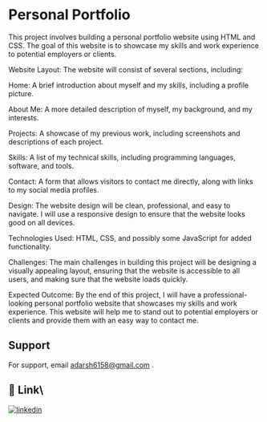 
# Personal Portfolio
This project involves building a personal portfolio website using HTML and CSS. The goal of this website is to showcase my skills and work experience to potential employers or clients.

Website Layout: The website will consist of several sections, including:

Home: A brief introduction about myself and my skills, including a profile picture.

About Me: A more detailed description of myself, my background, and my interests.

Projects: A showcase of my previous work, including screenshots and descriptions of each project.

Skills: A list of my technical skills, including programming languages, software, and tools.

Contact: A form that allows visitors to contact me directly, along with links to my social media profiles.

Design: The website design will be clean, professional, and easy to navigate. I will use a responsive design to ensure that the website looks good on all devices.

Technologies Used: HTML, CSS, and possibly some JavaScript for added functionality.

Challenges: The main challenges in building this project will be designing a visually appealing layout, ensuring that the website is accessible to all users, and making sure that the website loads quickly.

Expected Outcome: By the end of this project, I will have a professional-looking personal portfolio website that showcases my skills and work experience. This website will help me to stand out to potential employers or clients and provide them with an easy way to contact me.



## Support

For support, email adarsh6158@gmail.com .


## 🔗 Link\


[![linkedin](https://img.shields.io/badge/linkedin-0A66C2?style=for-the-badge&logo=linkedin&logoColor=white)](https://www.linkedin.com/in/adarsh-35a9931ba/)


